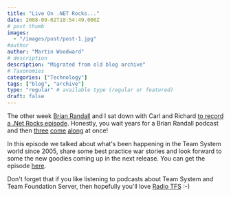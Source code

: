 ```yaml
---
title: "Live On .NET Rocks..."
date: 2008-09-02T18:54:49.000Z
# post thumb
images:
  - "/images/post/post-1.jpg"
#author
author: "Martin Woodward"
# description
description: "Migrated from old blog archive"
# Taxonomies
categories: ["Technology"]
tags: ["blog", "archive"]
type: "regular" # available type (regular or featured)
draft: false
---
```


[](http://www.dotnetrocks.com/default.aspx?showNum=373) The other week [Brian Randall](http://www.mcwtech.com/cs/blogs/brianr) and I sat down with Carl and Richard [to record a .Net Rocks episode](http://www.dotnetrocks.com/default.aspx?showNum=373).  Honestly, you wait years for a Brian Randall podcast and then [three](http://www.dotnetrocks.com/default.aspx?showNum=373) [come](http://www.dotnetrocks.com/default.aspx?showNum=359) [along](http://www.runasradio.com/default.aspx?showNum=69) at once!  

In this episode we talked about what's been happening in the Team System world since 2005, share some best practice war stories and look forward to some the new goodies coming up in the next release.  You can get the episode [here](http://www.dotnetrocks.com/default.aspx?showNum=373).  

Don't forget that if you like listening to podcasts about Team System and Team Foundation Server, then hopefully you'll love [Radio TFS](http://www.radiotfs.com/) :-)
